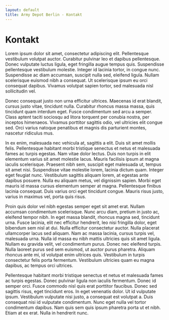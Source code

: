 ```yaml
---
layout: default
title: Army Depot Berlin - Kontakt
---
```

# Kontakt

Lorem ipsum dolor sit amet, consectetur adipiscing elit. Pellentesque vestibulum volutpat auctor. Curabitur pulvinar leo et dapibus pellentesque. Donec vulputate luctus ligula, eget fringilla augue tempus quis. Suspendisse pellentesque vestibulum molestie. Integer id lacinia tortor, in congue nunc. Suspendisse ac diam accumsan, suscipit nulla sed, eleifend ligula. Nullam scelerisque euismod nibh a consequat. Ut scelerisque ipsum eu orci consequat dapibus. Vivamus volutpat sapien tortor, sed malesuada nisl sollicitudin vel.

Donec consequat justo non urna efficitur ultrices. Maecenas id erat blandit, cursus justo vitae, tincidunt nulla. Curabitur rhoncus massa massa, quis tincidunt quam interdum eget. Fusce condimentum sed arcu a semper. Class aptent taciti sociosqu ad litora torquent per conubia nostra, per inceptos himenaeos. Vivamus porttitor sagittis odio, vel ultricies elit congue sed. Orci varius natoque penatibus et magnis dis parturient montes, nascetur ridiculus mus.

In ex enim, malesuada nec vehicula at, sagittis a elit. Duis sit amet mollis felis. Pellentesque habitant morbi tristique senectus et netus et malesuada fames ac turpis egestas. Nam vitae dolor lectus. Duis non turpis in elit elementum varius sit amet molestie lacus. Mauris facilisis ipsum at magna iaculis scelerisque. Praesent nibh sem, suscipit eget malesuada ut, tempus sit amet nisi. Suspendisse vitae molestie lorem, lacinia dictum quam. Integer eget feugiat nunc. Vestibulum sagittis aliquam lorem, at egestas ante dapibus posuere. Nulla eu aliquam metus, vel dignissim sapien. Morbi eget mauris id massa cursus elementum semper at magna. Pellentesque finibus lacinia consequat. Duis varius orci eget tincidunt congue. Mauris risus justo, varius in maximus vel, porta quis risus.

Proin quis dolor vel nibh egestas semper eget sit amet erat. Nullam accumsan condimentum scelerisque. Nunc arcu diam, pretium in justo ac, eleifend tempor nibh. In eget massa blandit, rhoncus magna sed, tincidunt urna. Fusce lacinia, elit nec efficitur hendrerit, leo nisi fringilla dolor, eget bibendum sem nisl at dui. Nulla efficitur consectetur auctor. Nulla placerat ullamcorper lacus sed aliquam. Nam ac massa lacinia, cursus turpis vel, malesuada urna. Nulla id massa eu nibh mattis ultricies quis sit amet ligula. Nullam eu gravida velit, vel condimentum purus. Donec nec eleifend turpis. Nulla laoreet purus sed sem euismod, ut auctor purus pharetra. Aliquam rhoncus ante mi, id volutpat enim ultrices quis. Vestibulum in turpis consectetur felis porta fermentum. Vestibulum ultricies quam eu magna dapibus, ac tempus orci ultrices.

Pellentesque habitant morbi tristique senectus et netus et malesuada fames ac turpis egestas. Donec pulvinar ligula non iaculis fermentum. Donec id semper orci. Fusce commodo nisl quis erat porttitor faucibus. Donec sed sagittis risus, eget tincidunt eros. In eget venenatis dolor. Ut id vulputate ipsum. Vestibulum vulputate nisi justo, a consequat est volutpat a. Duis consequat nisi id vulputate condimentum. Nunc eget nulla vel tortor condimentum dapibus. Nam quis sem quis ipsum pharetra porta ut et nibh. Etiam at ex erat. Nulla in hendrerit nunc. 